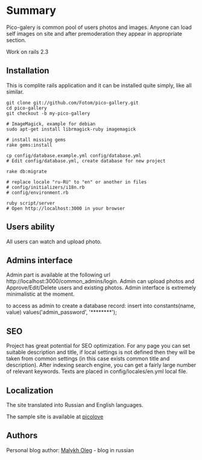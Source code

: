 Summary
==================================================
Pico-galery is common pool of users photos and images. Anyone can load self images on site and after premoderation they appear in appropriate section.

Work on rails 2.3

Installation
--------------------------------------

This is complite rails application and it can be installed quite simply, like all similar.

	git clone git://github.com/Fotom/pico-gallery.git
	cd pico-gallery
	git checkout -b my-pico-gallery

	# ImageMagick, example for debian
	sudo apt-get install librmagick-ruby imagemagick

	# install missing gems
	rake gems:install

	cp config/database.example.yml config/database.yml
	# Edit config/database.yml, create database for new project

	rake db:migrate

	# replace locale "ru-RU" to "en" or another in files
	# config/initializers/i18n.rb
	# config/environment.rb

	ruby script/server
	# Open http://localhost:3000 in your browser

Users ability
--------------------------------------

All users can watch and upload photo.

Admins interface
--------------------------------------

Admin part is available at the following url http://localhost:3000/common_admins/login. Admin can upload photos and Approve/Edit/Delete users and existing photos.
Admin interface is extremely minimalistic at the moment.

to access as admin to create a database record:
insert into constants(name, value) values('admin_password', '********');

SEO
--------------------------------------

Project has great potential for SEO optimization. For any page you can set suitable  description and title, if local settings is not defined then they will be taken from common settings (in this case exists common title and description). After indexing search engine, you can get a fairly large number of relevant keywords. Texts are placed in config/locales/en.yml local file.

Localization
--------------------------------------

The site translated into Russian and English languages.

The sample site is available at [picolove](http://picolove.ru/en)

Authors
--------------------------------------

Personal blog author: [Malykh Oleg](http://malyh.com/) - blog in russian
